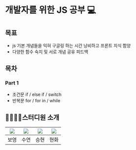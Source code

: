 # 개발자를 위한 JS 공부 💻 #
## 목표

- js 기본 개념들을 익혀 구글링 하는 시간 낭비하고 프론트 지식 함양
- 다양한 함수 숙지 및 서로 개념 공유 피드백

## 목차
 ### Part 1
  - 조건문 if / else if / switch
  - 반복문 for / for in / while 

## 👩‍💼👩‍💻스터디원 소개

|[![](https://github.com/BoyoungHyeon.png?width=200px)](https://github.com/BoyoungHyeon)|[![](https://github.com/suyeonChoi7807.png?width=200px)](https://github.com/suyeonChoi7807) |[![](https://github.com/kaily22.png?width=200px)](https://github.com/kaily22) | [![](https://github.com/crunky78.png?width=200px)](https://github.com/crunky78)|
|:---:|:---:|:---:|:---:|
| 보영 | 수연 | 승현 | 현화 |
